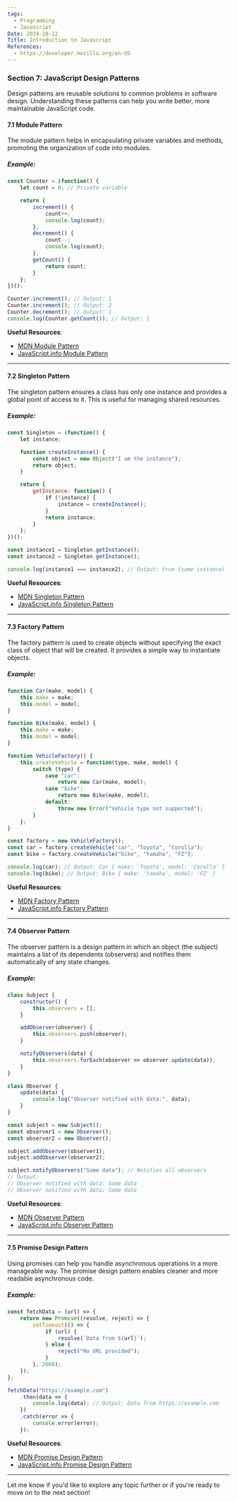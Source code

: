 ```yaml
---
tags:
  - Programming
  - Javascript
Date: 2024-10-12
Title: Introduction to Javascript
References:
  - https://developer.mozilla.org/en-US
---
```

### Section 7: **JavaScript Design Patterns**

Design patterns are reusable solutions to common problems in software design. Understanding these patterns can help you write better, more maintainable JavaScript code.

#### 7.1 Module Pattern

The module pattern helps in encapsulating private variables and methods, promoting the organization of code into modules.

##### Example:
```javascript
const Counter = (function() {
    let count = 0; // Private variable

    return {
        increment() {
            count++;
            console.log(count);
        },
        decrement() {
            count--;
            console.log(count);
        },
        getCount() {
            return count;
        }
    };
})();

Counter.increment(); // Output: 1
Counter.increment(); // Output: 2
Counter.decrement(); // Output: 1
console.log(Counter.getCount()); // Output: 1
```

**Useful Resources**:
- [MDN Module Pattern](https://developer.mozilla.org/en-US/docs/Web/JavaScript/Guide/Modules)
- [JavaScript.info Module Pattern](https://javascript.info/module-pattern)

---

#### 7.2 Singleton Pattern

The singleton pattern ensures a class has only one instance and provides a global point of access to it. This is useful for managing shared resources.

##### Example:
```javascript
const Singleton = (function() {
    let instance;

    function createInstance() {
        const object = new Object("I am the instance");
        return object;
    }

    return {
        getInstance: function() {
            if (!instance) {
                instance = createInstance();
            }
            return instance;
        }
    };
})();

const instance1 = Singleton.getInstance();
const instance2 = Singleton.getInstance();

console.log(instance1 === instance2); // Output: true (same instance)
```

**Useful Resources**:
- [MDN Singleton Pattern](https://developer.mozilla.org/en-US/docs/Glossary/Singleton)
- [JavaScript.info Singleton Pattern](https://javascript.info/singleton)

---

#### 7.3 Factory Pattern

The factory pattern is used to create objects without specifying the exact class of object that will be created. It provides a simple way to instantiate objects.

##### Example:
```javascript
function Car(make, model) {
    this.make = make;
    this.model = model;
}

function Bike(make, model) {
    this.make = make;
    this.model = model;
}

function VehicleFactory() {
    this.createVehicle = function(type, make, model) {
        switch (type) {
            case "car":
                return new Car(make, model);
            case "bike":
                return new Bike(make, model);
            default:
                throw new Error("Vehicle type not supported");
        }
    };
}

const factory = new VehicleFactory();
const car = factory.createVehicle("car", "Toyota", "Corolla");
const bike = factory.createVehicle("bike", "Yamaha", "FZ");

console.log(car); // Output: Car { make: 'Toyota', model: 'Corolla' }
console.log(bike); // Output: Bike { make: 'Yamaha', model: 'FZ' }
```

**Useful Resources**:
- [MDN Factory Pattern](https://developer.mozilla.org/en-US/docs/Web/JavaScript/Guide/Objects#factories)
- [JavaScript.info Factory Pattern](https://javascript.info/factory-pattern)

---

#### 7.4 Observer Pattern

The observer pattern is a design pattern in which an object (the subject) maintains a list of its dependents (observers) and notifies them automatically of any state changes.

##### Example:
```javascript
class Subject {
    constructor() {
        this.observers = [];
    }

    addObserver(observer) {
        this.observers.push(observer);
    }

    notifyObservers(data) {
        this.observers.forEach(observer => observer.update(data));
    }
}

class Observer {
    update(data) {
        console.log("Observer notified with data:", data);
    }
}

const subject = new Subject();
const observer1 = new Observer();
const observer2 = new Observer();

subject.addObserver(observer1);
subject.addObserver(observer2);

subject.notifyObservers("Some data"); // Notifies all observers
// Output:
// Observer notified with data: Some data
// Observer notified with data: Some data
```

**Useful Resources**:
- [MDN Observer Pattern](https://developer.mozilla.org/en-US/docs/Glossary/Observer_pattern)
- [JavaScript.info Observer Pattern](https://javascript.info/observer-pattern)

---

#### 7.5 Promise Design Pattern

Using promises can help you handle asynchronous operations in a more manageable way. The promise design pattern enables cleaner and more readable asynchronous code.

##### Example:
```javascript
const fetchData = (url) => {
    return new Promise((resolve, reject) => {
        setTimeout(() => {
            if (url) {
                resolve(`Data from ${url}`);
            } else {
                reject("No URL provided");
            }
        }, 2000);
    });
};

fetchData("https://example.com")
    .then(data => {
        console.log(data); // Output: Data from https://example.com
    })
    .catch(error => {
        console.error(error);
    });
```

**Useful Resources**:
- [MDN Promise Design Pattern](https://developer.mozilla.org/en-US/docs/Web/JavaScript/Guide/Using_promises)
- [JavaScript.info Promise Design Pattern](https://javascript.info/promise-basics)

---

Let me know if you'd like to explore any topic further or if you're ready to move on to the next section!